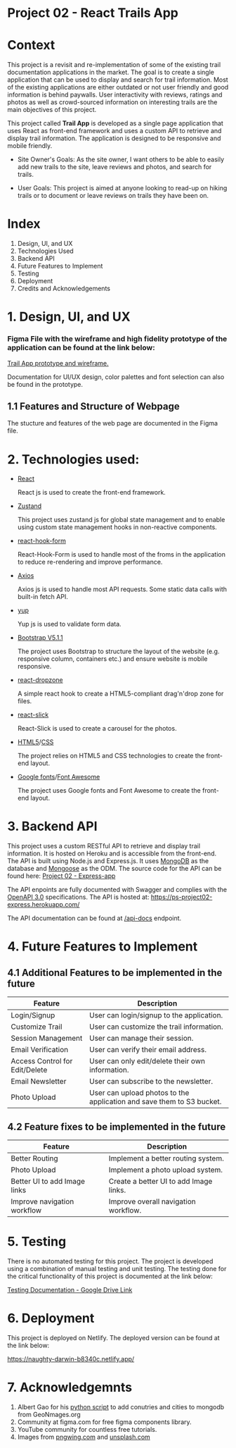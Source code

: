 # Project 02 - React Trails App

# Context

This project is a revisit and re-implementation of some of the existing trail documentation applications in the market. The goal is to create a single application that can be used to display and search for trail information. Most of the existing applications are either outdated or not user friendly and good information is behind paywalls. User interactivity with reviews, ratings and photos as well as crowd-sourced information on interesting trails are the main objectives of this project.

This project called **Trail App** is developed as a single page application that uses React as front-end framework and uses a custom API to retrieve and display trail information. The application is designed to be responsive and mobile friendly.

- Site Owner's Goals: As the site owner, I want others to be able to easily add new trails to the site, leave reviews and photos, and search for trails.

- User Goals: This project is aimed at anyone looking to read-up on hiking trails or to document or leave reviews on trails they have been on.

# Index

1. Design, UI, and UX
2. Technologies Used
3. Backend API
4. Future Features to Implement
5. Testing
6. Deployment
7. Credits and Acknowledgements

# 1. Design, UI, and UX

### Figma File with the wireframe and high fidelity prototype of the application can be found at the link below:

[Trail App prototype and wireframe.](https://www.figma.com/file/gC2LGUIuny82ik6EQOkCmP/Project-02)

Documentation for UI/UX design, color palettes and font selection can also be found in the prototype.

## 1.1 Features and Structure of Webpage

The stucture and features of the web page are documented in the Figma file.

# 2. Technologies used:

- [React](https://reactjs.org/)

  React js is used to create the front-end framework.

- [Zustand](https://github.com/pmndrs/zustand/)

  This project uses zustand js for global state management and to enable using custom state management hooks in non-reactive components.

- [react-hook-form](https://react-hook-form.com/)

  React-Hook-Form is used to handle most of the froms in the application to reduce re-rendering and improve performance.

- [Axios](https://github.com/axios/axios)

  Axios js is used to handle most API requests. Some static data calls with built-in fetch API.

- [yup](https://github.com/jquense/yup)

  Yup js is used to validate form data.

- [Bootstrap V5.1.1](https://getbootstrap.com/docs/5.1/getting-started/introduction/)

  The project uses Bootstrap to structure the layout of the website (e.g. responsive column, containers etc.) and ensure website is mobile responsive.

- [react-dropzone](https://github.com/react-dropzone/react-dropzone)

  A simple react hook to create a HTML5-compliant drag'n'drop zone for files.

- [react-slick](https://react-slick.neostack.com/)

  React-Slick is used to create a carousel for the photos.

- [HTML5](https://developer.mozilla.org/en-US/docs/Glossary/HTML5)/[CSS](https://developer.mozilla.org/en-US/docs/Web/CSS)

  The project relies on HTML5 and CSS technologies to create the front-end layout.

- [Google fonts](https://fonts.google.com/)/[Font Awesome](https://fontawesome.com/)

  The project uses Google fonts and Font Awesome to create the front-end layout.

# 3. Backend API

This project uses a custom RESTful API to retrieve and display trail information. It is hosted on Heroku and is accessible from the front-end. The API is built using Node.js and Express.js. It uses [MongoDB](https://www.mongodb.com/) as the database and [Mongoose](https://mongoosejs.com/) as the ODM. The source code for the API can be found here: [Project 02 - Express-app](https://github.com/pratheesh1/Express-app)

The API enpoints are fully documented with Swagger and complies with the [OpenAPI 3.0](https://spec.openapis.org/oas/v3.1.0) specifications. The API is hosted at: https://ps-project02-express.herokuapp.com/

The API documentation can be found at [/api-docs](https://ps-project02-express.herokuapp.com/api-docs/) endpoint.

# 4. Future Features to Implement

## 4.1 Additional Features to be implemented in the future

| Feature                        | Description                                                           |
| ------------------------------ | --------------------------------------------------------------------- |
| Login/Signup                   | User can login/signup to the application.                             |
| Customize Trail                | User can customize the trail information.                             |
| Session Management             | User can manage their session.                                        |
| Email Verification             | User can verify their email address.                                  |
| Access Control for Edit/Delete | User can only edit/delete their own information.                      |
| Email Newsletter               | User can subscribe to the newsletter.                                 |
| Photo Upload                   | User can upload photos to the application and save them to S3 bucket. |

## 4.2 Feature fixes to be implemented in the future

| Feature                      | Description                            |
| ---------------------------- | -------------------------------------- |
| Better Routing               | Implement a better routing system.     |
| Photo Upload                 | Implement a photo upload system.       |
| Better UI to add Image links | Create a better UI to add Image links. |
| Improve navigation workflow  | Improve overall navigation workflow.   |

# 5. Testing

There is no automated testing for this project. The project is developed using a combination of manual testing and unit testing. The testing done for the critical functionality of this project is documented at the link below:

[Testing Documentation - Google Drive Link](https://docs.google.com/spreadsheets/d/1NdmoMiVTOYa_6QQPF1DB9nj-Geq7PeTOHpTLVGu_r94/edit?usp=sharing)

<!-- TODO: To add link for testing documentation file here -->

# 6. Deployment

This project is deployed on Netlify. The deployed version can be found at the link below:

https://naughty-darwin-b8340c.netlify.app/

# 7. Acknowledgemnts

1. Albert Gao for his [python script](https://github.com/Albert-Gao/world-cities-mongodb) to add conutries and cities to mongodb from GeoNmages.org
2. Community at figma.com for free figma components library.
3. YouTube community for countless free tutorials.
4. Images from [pngwing.com](https://www.pngwing.com) and [unsplash.com](https://unsplash.com/)
